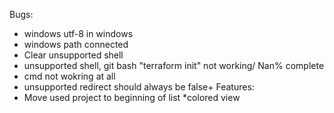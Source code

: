 Bugs:
* windows utf-8 in windows
* windows path connected
* Clear unsupported shell
* unsupported shell, git bash "terraform init" not working/ Nan% complete
* cmd not wokring at all
* unsupported redirect should always be false+
Features:
* Move used project to beginning of list
*colored view